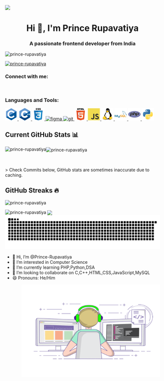 <img src = "https://capsule-render.vercel.app/api?type=waving&height=300&color=gradient&text=Prince%20Rupavatiya&textBg=false&reversal=false&animation=scaleIn&descAlignY=52&fontColor=0a0a0a">

<h1 align="center">Hi 👋, I'm Prince Rupavatiya</h1>
<h3 align="center">A passionate frontend developer from India</h3>

<p align="left"> <img src="https://komarev.com/ghpvc/?username=prince-rupavatiya&label=Profile%20views&color=0e75b6&style=flat" alt="prince-rupavatiya" /> </p>


<!--Trophy-->
<p align="left"> <a href="https://github.com/ryo-ma/github-profile-trophy"><img src="https://github-profile-trophy.vercel.app/?username=prince-rupavatiya&theme=algolia&no-frame=False&row=1&&margin-w=20&no-bg=true" alt="prince-rupavatiya" /></a> </p>

<h3 align="left">Connect with me:</h3> 
<p align="left">
</p>

<p align="center">
 <a href="https://www.buymeacoffee.com/prince-rupavatiya" target="_blank"><img alt="" src="https://img.shields.io/badge/Help%20Me-ffdd00?style=for-the-badge&logo=buy-me-a-coffee&logoColor=black" style="vertical-align:center" /></a>
<!--  <a href="https://itsvg.in" target="_blank"><img alt="" src="https://img.shields.io/badge/Portfolio-000?logo=vercel&logoColor=yellow&style=for-the-badge" style="vertical-align:center" /></a> -->
<a href="https://twitter.com/prince-rupavatiya" target="_blank"><img alt="" src="https://img.shields.io/badge/Twitter-000?logo=Twitter&logoColor=1DA1F2&style=for-the-badge" style="vertical-align:center" /></a>
<a href="https://linkedin.com/in/prince26rupavatiya" target="_blank"><img alt="" src="https://img.shields.io/badge/LinkedIn-000?logo=linkedin&logoColor=0A66C2&style=for-the-badge" style="vertical-align:center" /></a>
<a href="https://instagram.com/prince_rupavatiya_26" target="_blank"><img alt="" src="https://img.shields.io/badge/Instagram-000?style=for-the-badge&logo=Instagram&logoColor=E4405F" style="vertical-align:center" /></a></p>


<h3 align="left">Languages and Tools:</h3>
<p align="left"> <a href="https://www.cprogramming.com/" target="_blank" rel="noreferrer"> <img src="https://raw.githubusercontent.com/devicons/devicon/master/icons/c/c-original.svg" alt="c" width="40" height="40"/> </a> <a href="https://www.w3schools.com/cpp/" target="_blank" rel="noreferrer"> <img src="https://raw.githubusercontent.com/devicons/devicon/master/icons/cplusplus/cplusplus-original.svg" alt="cplusplus" width="40" height="40"/> </a> <a href="https://www.w3schools.com/css/" target="_blank" rel="noreferrer"> <img src="https://raw.githubusercontent.com/devicons/devicon/master/icons/css3/css3-original-wordmark.svg" alt="css3" width="40" height="40"/> </a> <a href="https://www.figma.com/" target="_blank" rel="noreferrer"> <img src="https://www.vectorlogo.zone/logos/figma/figma-icon.svg" alt="figma" width="40" height="40"/> </a> <a href="https://git-scm.com/" target="_blank" rel="noreferrer"> <img src="https://www.vectorlogo.zone/logos/git-scm/git-scm-icon.svg" alt="git" width="40" height="40"/> </a> <a href="https://www.w3.org/html/" target="_blank" rel="noreferrer"> <img src="https://raw.githubusercontent.com/devicons/devicon/master/icons/html5/html5-original-wordmark.svg" alt="html5" width="40" height="40"/> </a> <a href="https://developer.mozilla.org/en-US/docs/Web/JavaScript" target="_blank" rel="noreferrer"> <img src="https://raw.githubusercontent.com/devicons/devicon/master/icons/javascript/javascript-original.svg" alt="javascript" width="40" height="40"/> </a> <a href="https://www.linux.org/" target="_blank" rel="noreferrer"> <img src="https://raw.githubusercontent.com/devicons/devicon/master/icons/linux/linux-original.svg" alt="linux" width="40" height="40"/> </a> <a href="https://www.mysql.com/" target="_blank" rel="noreferrer"> <img src="https://raw.githubusercontent.com/devicons/devicon/master/icons/mysql/mysql-original-wordmark.svg" alt="mysql" width="40" height="40"/> </a> <a href="https://www.php.net" target="_blank" rel="noreferrer"> <img src="https://raw.githubusercontent.com/devicons/devicon/master/icons/php/php-original.svg" alt="php" width="40" height="40"/> </a> <a href="https://www.python.org" target="_blank" rel="noreferrer"> <img src="https://raw.githubusercontent.com/devicons/devicon/master/icons/python/python-original.svg" alt="python" width="40" height="40"/> </a> </p>

## Current GitHub Stats 📊

<p><img align="left" src="https://github-readme-stats.vercel.app/api?username=prince-rupavatiya&show_icons=true&hide_border=true&theme=transparent&locale=en" alt="prince-rupavatiya" /></p>

<p><img align="center" src="https://github-readme-stats.vercel.app/api/top-langs?username=prince-rupavatiya&show_icons=true&locale=en&layout=compact&hide_border=true&theme=transparent&count_private=true&margin-h=10&include_all_commits=true" alt="prince-rupavatiya" /></p>
<br><br>
> Check Commits below, GitHub stats are sometimes inaccurate due to caching.

## GitHub Streaks 🔥
<p><img align="center" src="https://github-readme-streak-stats.herokuapp.com/?user=prince-rupavatiya&hide_border=true&theme=transparent&locale=en" alt="prince-rupavatiya" /></p>

<img src="http://github-profile-summary-cards.vercel.app/api/cards/profile-details?username=Prince-Rupavatiya&theme=transparent" alt="prince-rupavatiya" />

<!--Graph-->
<img align="center" src="https://github-readme-activity-graph.vercel.app/graph?username=Prince-Rupavatiya&color=55ce57&line=0911fb&theme=github-dark&bg_color=transparent&point=a8b3d7&area=true&hide_border=true">


<!-- Snake Game -->
 <img src="Prince-Rupavatiya_Snake-Game.svg" alt="">

- 👋 Hi, I’m @Prince-Rupavatiya
- 👀 I’m interested in Computer Science
- 🌱 I’m currently learning PHP,Python,DSA
- 💞️ I’m looking to collaborate on C,C++,HTML,CSS,JavaScript,MySQL
- 😄 Pronouns: He/Him
<!-- GIF -->
<img align="right" height="300" width="450" top="0" src="https://raw.githubusercontent.com/mikonoid/mikonoid/main/images/gifs/coder3.gif" />


<!---
Prince-Rupavatiya/Prince-Rupavatiya is a ✨ special ✨ repository because its `README.md` (this file) appears on your GitHub profile.
You can click the Preview link to take a look at your changes.
--->

